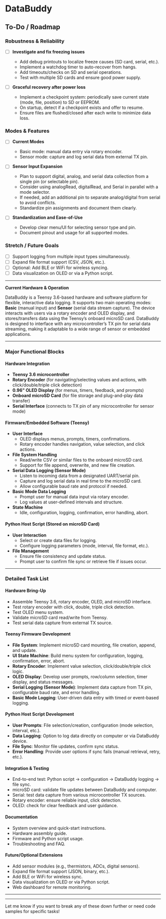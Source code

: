 # DataBuddy

## To-Do / Roadmap

### Robustness & Reliability

- [ ] **Investigate and fix freezing issues**
  - Add debug printouts to localize freeze causes (SD card, serial, etc.).
  - Implement a watchdog timer to auto-recover from hangs.
  - Add timeouts/checks on SD and serial operations.
  - Test with multiple SD cards and ensure good power supply.

- [ ] **Graceful recovery after power loss**
  - Implement a checkpoint system: periodically save current state (mode, file, position) to SD or EEPROM.
  - On startup, detect if a checkpoint exists and offer to resume.
  - Ensure files are flushed/closed after each write to minimize data loss.

### Modes & Features

- [ ] **Current Modes**
  - Basic mode: manual data entry via rotary encoder.
  - Sensor mode: capture and log serial data from external TX pin.

- [ ] **Sensor Input Expansion**
  - Plan to support digital, analog, and serial data collection from a single pin (or selectable pin).
  - Consider using analogRead, digitalRead, and Serial in parallel with a mode selector.
  - If needed, add an additional pin to separate analog/digital from serial to avoid conflicts.
  - Standardize pin assignments and document them clearly.

- [ ] **Standardization and Ease-of-Use**
  - Develop clear menu/UI for selecting sensor type and pin.
  - Document pinout and usage for all supported modes.

### Stretch / Future Goals

- [ ] Support logging from multiple input types simultaneously.
- [ ] Expand file format support (CSV, JSON, etc.).
- [ ] Optional: Add BLE or WiFi for wireless syncing.
- [ ] Data visualization on OLED or via a Python script.

---

**Current Hardware & Operation**

DataBuddy is a Teensy 3.6-based hardware and software platform for flexible, interactive data logging. It supports two main operating modes: **Basic** (manual input) and **Sensor** (serial data stream capture). The device interacts with users via a rotary encoder and OLED display, and stores/transfers data using the Teensy’s onboard microSD card. DataBuddy is designed to interface with any microcontroller’s TX pin for serial data streaming, making it adaptable to a wide range of sensor or embedded applications.

---

### Major Functional Blocks

#### Hardware Integration
- **Teensy 3.6 microcontroller**
- **Rotary Encoder** (for navigating/selecting values and actions, with click/double/triple click detection)
- **0.96" OLED Display** (for menus, timers, feedback, and prompts)
- **Onboard microSD Card** (for file storage and plug-and-play data transfer)
- **Serial Interface** (connects to TX pin of any microcontroller for sensor mode)

#### Firmware/Embedded Software (Teensy)
- **User Interface**
  - OLED displays menus, prompts, timers, confirmations.
  - Rotary encoder handles navigation, value selection, and click actions.
- **File System Handling**
  - Read/write CSV or similar files to the onboard microSD card.
  - Support for file append, overwrite, and new file creation.
- **Serial Data Logging (Sensor Mode)**
  - Listen to incoming data from a designated UART/serial pin.
  - Capture and log serial data in real time to the microSD card.
  - Allow configurable baud rate and protocol if needed.
- **Basic Mode Data Logging**
  - Prompt user for manual data input via rotary encoder.
  - Log values at user-defined intervals and structure.
- **State Machine**
  - Idle, configuration, logging, confirmation, error handling, abort.

#### Python Host Script (Stored on microSD Card)
- **User Interaction**
  - Select or create data files for logging.
  - Configure logging parameters (mode, interval, file format, etc.).
- **File Management**
  - Ensure file consistency and update status.
  - Prompt user to confirm file sync or retrieve file if issues occur.

---

### Detailed Task List

#### Hardware Bring-Up
- Assemble Teensy 3.6, rotary encoder, OLED, and microSD interface.
- Test rotary encoder with click, double, triple click detection.
- Test OLED menu system.
- Validate microSD card read/write from Teensy.
- Test serial data capture from external TX source.

#### Teensy Firmware Development
- **File System**: Implement microSD card mounting, file creation, append, and update.
- **UI State Machine**: Build menu system for configuration, logging, confirmation, error, abort.
- **Rotary Encoder**: Implement value selection, click/double/triple click logic.
- **OLED Display**: Develop user prompts, row/column selection, timer display, and status messages.
- **Serial Logging (Sensor Mode)**: Implement data capture from TX pin, configurable baud rate, and error handling.
- **Basic Mode Logging**: User-driven data entry with timed or event-based logging.

#### Python Host Script Development
- **User Prompts**: File selection/creation, configuration (mode selection, interval, etc.).
- **Data Logging**: Option to log data directly on computer or via DataBuddy device.
- **File Sync**: Monitor file updates, confirm sync status.
- **Error Handling**: Provide user options if sync fails (manual retrieval, retry, etc.).

#### Integration & Testing
- End-to-end test: Python script → configuration → DataBuddy logging → file sync.
- microSD card: validate file updates between DataBuddy and computer.
- Serial: test data capture from various microcontroller TX sources.
- Rotary encoder: ensure reliable input, click detection.
- OLED: check for clear feedback and user guidance.

#### Documentation
- System overview and quick-start instructions.
- Hardware assembly guide.
- Firmware and Python script usage.
- Troubleshooting and FAQ.

#### Future/Optional Extensions
- Add sensor modules (e.g., thermistors, ADCs, digital sensors).
- Expand file format support (JSON, binary, etc.).
- Add BLE or WiFi for wireless sync.
- Data visualization on OLED or via Python script.
- Web dashboard for remote monitoring.

---


---

Let me know if you want to break any of these down further or need code samples for specific tasks!
